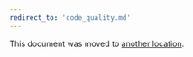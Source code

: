 ```yaml
---
redirect_to: 'code_quality.md'
---
```


This document was moved to [another location](code_quality.md).
